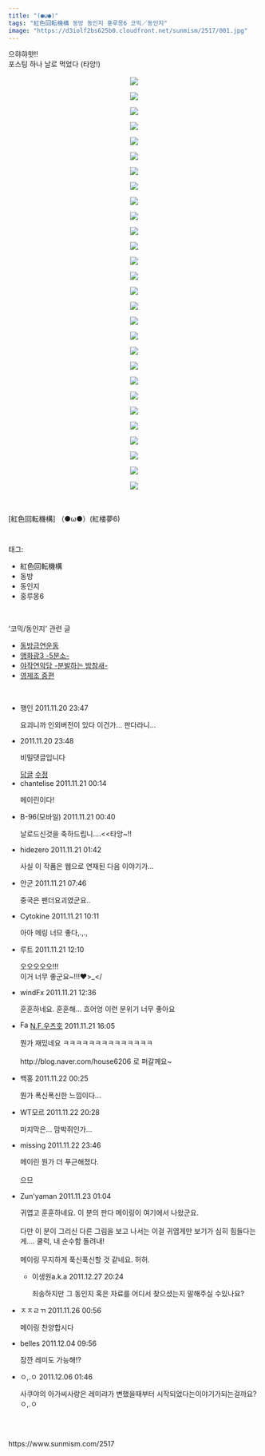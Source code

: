 ```yaml
---
title: "(●ω●)"
tags: "紅色回転機構 동방 동인지 홍루몽6 코믹／동인지"
image: "https://d3iolf2bs625b0.cloudfront.net/sunmism/2517/001.jpg"
---
```

<div class="article">
<div class="jb-article">으햐햐햣!!<br/>
포스팅 하나 날로 먹었다 (타앙!)<br/>
<br/><p style="margin:0"></p><div class="imageblock center" style="text-align: center; clear: both;"><img src="{{ site.imgserver3 }}/sunmism/2517/001.jpg"/></div><p></p>
<p style="margin:0"></p><div class="imageblock center" style="text-align: center; clear: both;"><img src="{{ site.imgserver3 }}/sunmism/2517/002.jpg"/></div><p></p>
<p style="margin:0"></p><div class="imageblock center" style="text-align: center; clear: both;"><img src="{{ site.imgserver3 }}/sunmism/2517/003.jpg"/></div><p></p>
<p style="margin:0"></p><div class="imageblock center" style="text-align: center; clear: both;"><img src="{{ site.imgserver3 }}/sunmism/2517/004.jpg"/></div><p></p>
<p style="margin:0"></p><div class="imageblock center" style="text-align: center; clear: both;"><img src="{{ site.imgserver3 }}/sunmism/2517/005.jpg"/></div><p></p>
<p style="margin:0"></p><div class="imageblock center" style="text-align: center; clear: both;"><img src="{{ site.imgserver3 }}/sunmism/2517/006.jpg"/></div><p></p>
<p style="margin:0"></p><div class="imageblock center" style="text-align: center; clear: both;"><img src="{{ site.imgserver3 }}/sunmism/2517/007.jpg"/></div><p></p>
<p style="margin:0"></p><div class="imageblock center" style="text-align: center; clear: both;"><img src="{{ site.imgserver3 }}/sunmism/2517/008.jpg"/></div><p></p>
<p style="margin:0"></p><div class="imageblock center" style="text-align: center; clear: both;"><img src="{{ site.imgserver3 }}/sunmism/2517/009.jpg"/></div><p></p>
<p style="margin:0"></p><div class="imageblock center" style="text-align: center; clear: both;"><img src="{{ site.imgserver3 }}/sunmism/2517/010.jpg"/></div><p></p>
<p style="margin:0"></p><div class="imageblock center" style="text-align: center; clear: both;"><img src="{{ site.imgserver3 }}/sunmism/2517/011.jpg"/></div><p></p>
<p style="margin:0"></p><div class="imageblock center" style="text-align: center; clear: both;"><img src="{{ site.imgserver3 }}/sunmism/2517/012.jpg"/></div><p></p>
<p style="margin:0"></p><div class="imageblock center" style="text-align: center; clear: both;"><img src="{{ site.imgserver3 }}/sunmism/2517/013.jpg"/></div><p></p>
<p style="margin:0"></p><div class="imageblock center" style="text-align: center; clear: both;"><img src="{{ site.imgserver3 }}/sunmism/2517/014.jpg"/></div><p></p>
<p style="margin:0"></p><div class="imageblock center" style="text-align: center; clear: both;"><img src="{{ site.imgserver3 }}/sunmism/2517/015.jpg"/></div><p></p>
<p style="margin:0"></p><div class="imageblock center" style="text-align: center; clear: both;"><img src="{{ site.imgserver3 }}/sunmism/2517/016.jpg"/></div><p></p>
<p style="margin:0"></p><div class="imageblock center" style="text-align: center; clear: both;"><img src="{{ site.imgserver3 }}/sunmism/2517/017.jpg"/></div><p></p>
<p style="margin:0"></p><div class="imageblock center" style="text-align: center; clear: both;"><img src="{{ site.imgserver3 }}/sunmism/2517/018.jpg"/></div><p></p>
<p style="margin:0"></p><div class="imageblock center" style="text-align: center; clear: both;"><img src="{{ site.imgserver3 }}/sunmism/2517/019.jpg"/></div><p></p>
<p style="margin:0"></p><div class="imageblock center" style="text-align: center; clear: both;"><img src="{{ site.imgserver3 }}/sunmism/2517/020.jpg"/></div><p></p>
<p style="margin:0"></p><div class="imageblock center" style="text-align: center; clear: both;"><img src="{{ site.imgserver3 }}/sunmism/2517/021.jpg"/></div><p></p>
<p style="margin:0"></p><div class="imageblock center" style="text-align: center; clear: both;"><img src="{{ site.imgserver3 }}/sunmism/2517/022.jpg"/></div><p></p>
<p style="margin:0"></p><div class="imageblock center" style="text-align: center; clear: both;"><img src="{{ site.imgserver3 }}/sunmism/2517/023.jpg"/></div><p></p>
<p style="margin:0"></p><div class="imageblock center" style="text-align: center; clear: both;"><img src="{{ site.imgserver3 }}/sunmism/2517/024.jpg"/></div><p></p>
<p style="margin:0"></p><div class="imageblock center" style="text-align: center; clear: both;"><img src="{{ site.imgserver3 }}/sunmism/2517/025.jpg"/></div><p></p>
<p style="margin:0"></p><div class="imageblock center" style="text-align: center; clear: both;"><img src="{{ site.imgserver3 }}/sunmism/2517/026.jpg"/></div><p></p>
<p style="margin:0"></p><div class="imageblock center" style="text-align: center; clear: both;"><img src="{{ site.imgserver3 }}/sunmism/2517/027.jpg"/></div><p></p>
<p style="margin:0"></p><div class="imageblock center" style="text-align: center; clear: both;"><img src="{{ site.imgserver3 }}/sunmism/2517/028.jpg"/></div><p></p>
<br/><br/>
[紅色回転機構] （●ω●）(紅楼夢6)<br/><div style="text-align:center;margin:10px 0 10px 0;clear:both"><div style="display:inline;text-align:center;">
</div><div style="display:inline;text-align:center;">
</div></div> </div></div><br/>
<div class="tagTrail">
<p>태그: </p>
<ul>
<li>紅色回転機構</li>
<li>동방</li>
<li>동인지</li>
<li>홍루몽6</li>
</ul>
</div><br/>
<div class="another">
<p>'코믹/동인지' 관련 글</p>
<ul>
<li><a href="/sunmism_2522">동방금연운동</a></li>
<li><a href="/sunmism_2519">앵화광3 -5분소-</a></li>
<li><a href="/sunmism_2516">야작연악담 -분발하는 밤참새-</a></li>
<li><a href="/sunmism_2514">영제조 중편</a></li>
</ul>
</div><br/>
<div class="jb-discuss-list jb-discuss-list-comment">
<ul class="jb-discuss-list-level-1">
<li class="rp_general" id="comment10254490">
<div class="jb-discuss jb-discuss-comment">
<div class="jb-discuss-information jb-discuss-information-comment">
<span class="jb-discuss-information-name">행인</span>
<span class="jb-discuss-information-date">2011.11.20 23:47 </span>
</div>
<p class="jb-discuss-content jb-discuss-content-comment">요괴니까 인외버전이 있다 이건가... 판다라니...<br/>
</p>
</div>
</li>
<li class="rp_secret hiddenComment" id="comment10254506">
<div class="jb-discuss jb-discuss-comment">
<div class="jb-discuss-information jb-discuss-information-comment">
<span class="jb-discuss-information-name"></span>
<span class="jb-discuss-information-date">2011.11.20 23:48</span>
</div>
<p class="jb-discuss-content jb-discuss-content-comment">비밀댓글입니다</p>
<div class="jb-discuss-reaction">
<a class="jb-discuss-reaction-reply" href="#" onclick="commentRequireLoginByDormancy(); return false;commentComment(10254506); return false"><i class="fa fa-reply"></i> 답글</a>
<a class="jb-discuss-reaction-edit" href="#" onclick="deleteComment(10254506);return false"><i class="fa fa-cog"></i> 수정</a>
</div>
</div>
</li>
<li class="rp_general" id="comment10254566">
<div class="jb-discuss jb-discuss-comment">
<div class="jb-discuss-information jb-discuss-information-comment">
<span class="jb-discuss-information-name">chantelise</span>
<span class="jb-discuss-information-date">2011.11.21 00:14 </span>
</div>
<p class="jb-discuss-content jb-discuss-content-comment">메이린이다!</p>
</div>
</li>
<li class="rp_general" id="comment10254604">
<div class="jb-discuss jb-discuss-comment">
<div class="jb-discuss-information jb-discuss-information-comment">
<span class="jb-discuss-information-name">B-96(모바일)</span>
<span class="jb-discuss-information-date">2011.11.21 00:40 </span>
</div>
<p class="jb-discuss-content jb-discuss-content-comment">날로드신것을 축하드립니....&lt;&lt;타앙~!!</p>
</div>
</li>
<li class="rp_general" id="comment10254696">
<div class="jb-discuss jb-discuss-comment">
<div class="jb-discuss-information jb-discuss-information-comment">
<span class="jb-discuss-information-name">hidezero</span>
<span class="jb-discuss-information-date">2011.11.21 01:42 </span>
</div>
<p class="jb-discuss-content jb-discuss-content-comment">사실 이 작품은 웹으로 연재된 다음 이야기가...</p>
</div>
</li>
<li class="rp_general" id="comment10255056">
<div class="jb-discuss jb-discuss-comment">
<div class="jb-discuss-information jb-discuss-information-comment">
<span class="jb-discuss-information-name">안군</span>
<span class="jb-discuss-information-date">2011.11.21 07:46 </span>
</div>
<p class="jb-discuss-content jb-discuss-content-comment">중국은 팬더요괴였군요..</p>
</div>
</li>
<li class="rp_general" id="comment10255341">
<div class="jb-discuss jb-discuss-comment">
<div class="jb-discuss-information jb-discuss-information-comment">
<span class="jb-discuss-information-name">Cytokine</span>
<span class="jb-discuss-information-date">2011.11.21 10:11 </span>
</div>
<p class="jb-discuss-content jb-discuss-content-comment">아아 메링 너므 좋다,.,.,</p>
</div>
</li>
<li class="rp_general" id="comment10255693">
<div class="jb-discuss jb-discuss-comment">
<div class="jb-discuss-information jb-discuss-information-comment">
<span class="jb-discuss-information-name">루트</span>
<span class="jb-discuss-information-date">2011.11.21 12:10 </span>
</div>
<p class="jb-discuss-content jb-discuss-content-comment">오오오오오!!!<br/>
이거 너무 좋군요~!!!♥&gt;_&lt;/</p>
</div>
</li>
<li class="rp_general" id="comment10255745">
<div class="jb-discuss jb-discuss-comment">
<div class="jb-discuss-information jb-discuss-information-comment">
<span class="jb-discuss-information-name">windFx</span>
<span class="jb-discuss-information-date">2011.11.21 12:36 </span>
</div>
<p class="jb-discuss-content jb-discuss-content-comment">훈훈하네요. 훈훈해... 흐어엉 이런 분위기 너무 좋아요</p>
</div>
</li>
<li class="rp_general" id="comment10256387">
<div class="jb-discuss jb-discuss-comment">
<div class="jb-discuss-information jb-discuss-information-comment">
<span class="jb-discuss-information-name"><img alt="Favicon of http://blog.naver.com/house6206" height="16" onerror="this.onerror=null;this.parentNode.removeChild(this)" src="http://blog.naver.com/favicon.ico" width="16"/> <a href="http://blog.naver.com/house6206" onclick="return openLinkInNewWindow(this)">N.F.우츠호</a></span>
<span class="jb-discuss-information-date">2011.11.21 16:05 </span>
</div>
<p class="jb-discuss-content jb-discuss-content-comment">뭔가 재밌네요 ㅋㅋㅋㅋㅋㅋㅋㅋㅋㅋㅋㅋㅋㅋ<br/>
<br/>
http://blog.naver.com/house6206 로 퍼갈께요~</p>
</div>
</li>
<li class="rp_general" id="comment10257800">
<div class="jb-discuss jb-discuss-comment">
<div class="jb-discuss-information jb-discuss-information-comment">
<span class="jb-discuss-information-name">백홍</span>
<span class="jb-discuss-information-date">2011.11.22 00:25 </span>
</div>
<p class="jb-discuss-content jb-discuss-content-comment">뭔가 폭신폭신한 느낌이다...</p>
</div>
</li>
<li class="rp_general" id="comment10260454">
<div class="jb-discuss jb-discuss-comment">
<div class="jb-discuss-information jb-discuss-information-comment">
<span class="jb-discuss-information-name">WT모르</span>
<span class="jb-discuss-information-date">2011.11.22 20:28 </span>
</div>
<p class="jb-discuss-content jb-discuss-content-comment">마지막은... 맘박쥐인가...</p>
</div>
</li>
<li class="rp_general" id="comment10260968">
<div class="jb-discuss jb-discuss-comment">
<div class="jb-discuss-information jb-discuss-information-comment">
<span class="jb-discuss-information-name">missing</span>
<span class="jb-discuss-information-date">2011.11.22 23:46 </span>
</div>
<p class="jb-discuss-content jb-discuss-content-comment">메이린 뭔가 더 푸근해졌다.<br/>
<br/>
으므</p>
</div>
</li>
<li class="rp_general" id="comment10261126">
<div class="jb-discuss jb-discuss-comment">
<div class="jb-discuss-information jb-discuss-information-comment">
<span class="jb-discuss-information-name">Zun'yaman</span>
<span class="jb-discuss-information-date">2011.11.23 01:04 </span>
</div>
<p class="jb-discuss-content jb-discuss-content-comment">귀엽고 훈훈하네요. 이 분의 판다 메이링이 여기에서 나왔군요.<br/>
<br/>
다만 이 분이 그리신 다른 그림을 보고 나서는 이걸 귀엽게만 보기가 심히 힘들다는 게…. 쿨럭, 내 순수함 돌려내!<br/>
<br/>
메이링 무지하게 푹신푹신할 것 같네요. 허허.</p>
</div>
<ul class="jb-discuss-list-level-2">
<li class="rp_general" id="comment10382981">
<div class="jb-discuss jb-discuss-comment">
<div class="jb-discuss-information jb-discuss-information-comment">
<span class="jb-discuss-information-name">이생원a.k.a</span>
<span class="jb-discuss-information-date">2011.12.27 20:24 </span>
</div>
<p class="jb-discuss-content jb-discuss-content-comment">죄송하지만 그 동인지 혹은 자료를 어디서 찾으셨는지 말해주실 수있나요?</p>
</div>
</li>
</ul>
</li>
<li class="rp_general" id="comment10272087">
<div class="jb-discuss jb-discuss-comment">
<div class="jb-discuss-information jb-discuss-information-comment">
<span class="jb-discuss-information-name">ㅈㅈㄹㄲ</span>
<span class="jb-discuss-information-date">2011.11.26 00:56 </span>
</div>
<p class="jb-discuss-content jb-discuss-content-comment">메이링 찬양합시다</p>
</div>
</li>
<li class="rp_general" id="comment10297603">
<div class="jb-discuss jb-discuss-comment">
<div class="jb-discuss-information jb-discuss-information-comment">
<span class="jb-discuss-information-name">belles</span>
<span class="jb-discuss-information-date">2011.12.04 09:56 </span>
</div>
<p class="jb-discuss-content jb-discuss-content-comment">잠깐 레미도 가능해!?</p>
</div>
</li>
<li class="rp_general" id="comment10302778">
<div class="jb-discuss jb-discuss-comment">
<div class="jb-discuss-information jb-discuss-information-comment">
<span class="jb-discuss-information-name">ㅇ,.ㅇ</span>
<span class="jb-discuss-information-date">2011.12.06 01:46 </span>
</div>
<p class="jb-discuss-content jb-discuss-content-comment">사쿠야의 아가씨사랑은 레미랴가 변했을때부터 시작되었다는이야기가되는걸까요? ㅇ,.ㅇ</p>
</div>
</li>
</ul>
</div><br/>
<br/>
<p id="refer">https://www.sunmism.com/2517</p>
<br/>
